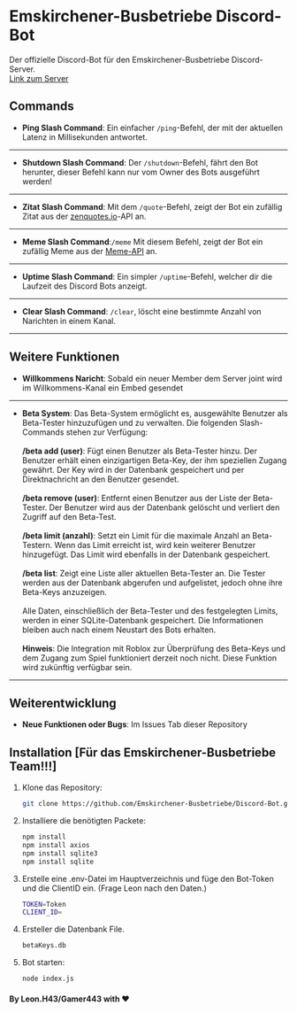 # Emskirchener-Busbetriebe Discord-Bot

Der offizielle Discord-Bot für den Emskirchener-Busbetriebe Discord-Server.  
[Link zum Server](https://discord.gg/VAeNtnBF)  

## Commands

- **Ping Slash Command**: Ein einfacher `/ping`-Befehl, der mit der aktuellen Latenz in Millisekunden antwortet.
---
- **Shutdown Slash Command**: Der `/shutdown`-Befehl, fährt den Bot herunter, dieser Befehl kann nur vom Owner des Bots ausgeführt werden!
---
- **Zitat Slash Command**: Mit dem `/quote`-Befehl, zeigt der Bot ein zufällig Zitat aus der [zenquotes.io](https://zenquotes.io)-API an.
---
- **Meme Slash Command**:`/meme` Mit diesem Befehl, zeigt der Bot ein zufällig Meme aus der [Meme-API](https://github.com/D3vd/Meme_Api) an.
---
- **Uptime Slash Command**: Ein simpler `/uptime`-Befehl, welcher dir die Laufzeit des Discord Bots anzeigt.
---
- **Clear Slash Command**: `/clear`, löscht eine bestimmte Anzahl von Narichten in einem Kanal.
---

## Weitere Funktionen

- **Willkommens Naricht**: Sobald ein neuer Member dem Server joint wird im Willkommens-Kanal ein Embed gesendet 
---
  - **Beta System**: Das Beta-System ermöglicht es, ausgewählte Benutzer als Beta-Tester hinzuzufügen und zu verwalten. Die folgenden Slash-Commands stehen zur Verfügung:
    <br><br>
    **/beta add (user)**: Fügt einen Benutzer als Beta-Tester hinzu. Der Benutzer erhält einen einzigartigen Beta-Key, der ihm speziellen Zugang gewährt. Der Key wird in der Datenbank gespeichert und per Direktnachricht an den Benutzer gesendet.
    <br><br>
    **/beta remove (user)**: Entfernt einen Benutzer aus der Liste der Beta-Tester. Der Benutzer wird aus der Datenbank gelöscht und verliert den Zugriff auf den Beta-Test.
    <br><br>
    **/beta limit (anzahl)**: Setzt ein Limit für die maximale Anzahl an Beta-Testern. Wenn das Limit erreicht ist, wird kein weiterer Benutzer hinzugefügt. Das Limit wird ebenfalls in der Datenbank gespeichert.
  <br><br>
    **/beta list**: Zeigt eine Liste aller aktuellen Beta-Tester an. Die Tester werden aus der Datenbank abgerufen und aufgelistet, jedoch ohne ihre Beta-Keys anzuzeigen.
    <br><br>
     Alle Daten, einschließlich der Beta-Tester und des festgelegten Limits, werden in einer SQLite-Datenbank gespeichert. Die Informationen bleiben auch nach einem Neustart des Bots erhalten.
    <br><br>
    **Hinweis**: Die Integration mit Roblox zur Überprüfung des Beta-Keys und dem Zugang zum Spiel funktioniert derzeit noch nicht. Diese Funktion wird zukünftig verfügbar sein.
---

## Weiterentwicklung

- **Neue Funktionen oder Bugs**: Im Issues Tab dieser Repository

## Installation [Für das Emskirchener-Busbetriebe Team!!!]

1. Klone das Repository:
   ```bash
   git clone https://github.com/Emskirchener-Busbetriebe/Discord-Bot.git
2. Installiere die benötigten Packete:
   ```bash
   npm install
   npm install axios
   npm install sqlite3
   npm install sqlite

3. Erstelle eine .env-Datei im Hauptverzeichnis und füge den Bot-Token und die ClientID ein. (Frage Leon nach den Daten.)
   ```bash
   TOKEN=Token
   CLIENT_ID=

4. Ersteller die Datenbank File.
   ```bash
   betaKeys.db

5. Bot starten:
   ```bash
   node index.js

#### By Leon.H43/Gamer443 with ❤️
